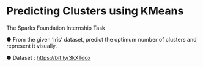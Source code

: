 # Predicting Clusters using KMeans

The Sparks Foundation Internship Task

● From the given ‘Iris’ dataset, predict the optimum number of clusters
and represent it visually.

● Dataset : https://bit.ly/3kXTdox
